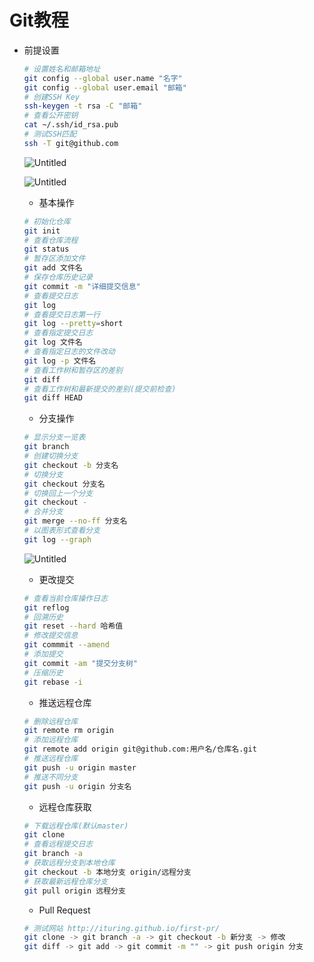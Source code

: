 # Git教程

- 前提设置
    
    ```bash
    # 设置姓名和邮箱地址
    git config --global user.name "名字"
    git config --global user.email "邮箱"
    # 创建SSH Key
    ssh-keygen -t rsa -C "邮箱"
    # 查看公开密钥
    cat ~/.ssh/id_rsa.pub
    # 测试SSH匹配
    ssh -T git@github.com  
    ```
    
    ![Untitled](https://s3-us-west-2.amazonaws.com/secure.notion-static.com/567fcc57-9d8d-422b-8374-810645e7258e/Untitled.png)
    
    ![Untitled](https://s3-us-west-2.amazonaws.com/secure.notion-static.com/68bf8a80-6e41-4bd0-8ff2-9b9a037dae66/Untitled.png)
    
    - 基本操作
    
    ```bash
    # 初始化仓库
    git init
    # 查看仓库流程
    git status
    # 暂存区添加文件
    git add 文件名
    # 保存仓库历史记录
    git commit -m "详细提交信息"
    # 查看提交日志
    git log
    # 查看提交日志第一行
    git log --pretty=short
    # 查看指定提交日志
    git log 文件名
    # 查看指定日志的文件改动
    git log -p 文件名
    # 查看工作树和暂存区的差别
    git diff
    # 查看工作树和最新提交的差别(提交前检查)
    git diff HEAD
    
    ```
    
    - 分支操作
    
    ```bash
    # 显示分支一览表
    git branch
    # 创建切换分支
    git checkout -b 分支名
    # 切换分支
    git checkout 分支名
    # 切换回上一个分支
    git checkout -
    # 合并分支
    git merge --no-ff 分支名
    # 以图表形式查看分支
    git log --graph
    ```
    
    ![Untitled](https://s3-us-west-2.amazonaws.com/secure.notion-static.com/af7e97cd-da87-4ee5-9ccd-48fb419b097f/Untitled.png)
    
    - 更改提交
    
    ```bash
    # 查看当前仓库操作日志
    git reflog
    # 回溯历史
    git reset --hard 哈希值
    # 修改提交信息
    git commmit --amend
    # 添加提交
    git commit -am "提交分支树"
    # 压缩历史
    git rebase -i
    ```
    
    - 推送远程仓库
    
    ```bash
    # 删除远程仓库
    git remote rm origin
    # 添加远程仓库
    git remote add origin git@github.com:用户名/仓库名.git
    # 推送远程仓库
    git push -u origin master
    # 推送不同分支
    git push -u origin 分支名
    ```
    - 远程仓库获取
    
    ```bash
    # 下载远程仓库(默认master)
    git clone
    # 查看远程提交日志
    git branch -a
    # 获取远程分支到本地仓库
    git checkout -b 本地分支 origin/远程分支
    # 获取最新远程仓库分支
    git pull origin 远程分支
    ```
    - Pull Request
    
    ```bash
    # 测试网站 http://ituring.github.io/first-pr/
    git clone -> git branch -a -> git checkout -b 新分支 -> 修改
    git diff -> git add -> git commit -m "" -> git push origin 分支
    
    ```
    
    
